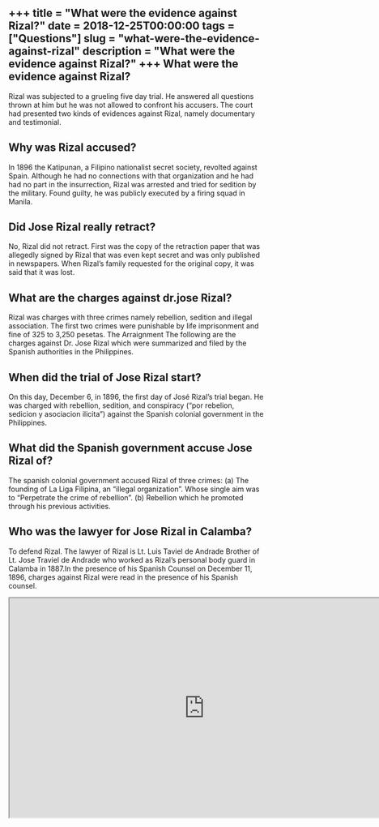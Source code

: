 +++
title = "What were the evidence against Rizal?"
date = 2018-12-25T00:00:00
tags = ["Questions"]
slug = "what-were-the-evidence-against-rizal"
description = "What were the evidence against Rizal?"
+++
What were the evidence against Rizal?
-------------------------------------

Rizal was subjected to a grueling five day trial. He answered all questions thrown at him but he was not allowed to confront his accusers. The court had presented two kinds of evidences against Rizal, namely documentary and testimonial.

Why was Rizal accused?
----------------------

In 1896 the Katipunan, a Filipino nationalist secret society, revolted against Spain. Although he had no connections with that organization and he had had no part in the insurrection, Rizal was arrested and tried for sedition by the military. Found guilty, he was publicly executed by a firing squad in Manila.

Did Jose Rizal really retract?
------------------------------

No, Rizal did not retract. First was the copy of the retraction paper that was allegedly signed by Rizal that was even kept secret and was only published in newspapers. When Rizal’s family requested for the original copy, it was said that it was lost.

What are the charges against dr.jose Rizal?
-------------------------------------------

Rizal was charges with three crimes namely rebellion, sedition and illegal association. The first two crimes were punishable by life imprisonment and fine of 325 to 3,250 pesetas. The Arraignment The following are the charges against Dr. Jose Rizal which were summarized and filed by the Spanish authorities in the Philippines.

When did the trial of Jose Rizal start?
---------------------------------------

On this day, December 6, in 1896, the first day of José Rizal’s trial began. He was charged with rebellion, sedition, and conspiracy (“por rebelion, sedicion y asociacion ilicita”) against the Spanish colonial government in the Philippines.

What did the Spanish government accuse Jose Rizal of?
-----------------------------------------------------

The spanish colonial government accused Rizal of three crimes: (a) The founding of La Liga Filipina, an “illegal organization”. Whose single aim was to “Perpetrate the crime of rebellion”. (b) Rebellion which he promoted through his previous activities.

Who was the lawyer for Jose Rizal in Calamba?
---------------------------------------------

To defend Rizal. The lawyer of Rizal is Lt. Luis Taviel de Andrade Brother of Lt. Jose Traviel de Andrade who worked as Rizal’s personal body guard in Calamba in 1887.In the presence of his Spanish Counsel on December 11, 1896, charges against Rizal were read in the presence of his Spanish counsel.

<iframe allow="accelerometer; autoplay; clipboard-write; encrypted-media; gyroscope; picture-in-picture" allowfullscreen="" class="__youtube_prefs__  epyt-is-override  no-lazyload" data-no-lazy="1" data-origheight="433" data-origwidth="770" data-skipgform_ajax_framebjll="" height="433" id="_ytid_57164" loading="lazy" src="https://www.youtube.com/embed/E_7aNfyLm5k?enablejsapi=1&autoplay=0&cc_load_policy=0&cc_lang_pref=&iv_load_policy=1&loop=0&modestbranding=0&rel=1&fs=1&playsinline=0&autohide=2&theme=dark&color=red&controls=1&" title="YouTube player" width="770"></iframe>